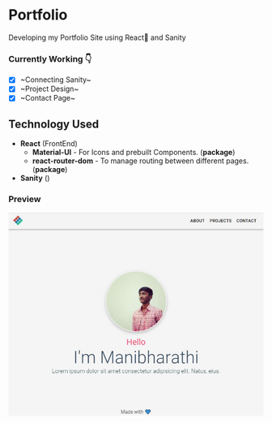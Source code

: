 # Portfolio
Developing my Portfolio Site using React🚀 and Sanity

### Currently Working 👇
- [x] ~Connecting Sanity~
- [x] ~Project Design~
- [x] ~Contact Page~

## Technology Used
* **React** (FrontEnd)
    * **Material-UI** - For Icons and prebuilt Components. (**package**)
    * **react-router-dom** - To manage routing between different pages. (**package**)
* **Sanity** ()

### Preview
<img src="./public/preview.JPG" />